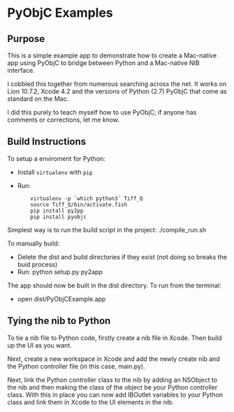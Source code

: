 PyObjC Examples
===============

Purpose
-------

This is a simple example app to demonstrate how to create a Mac-native app using PyObjC to bridge between Python and a Mac-native NIB interface.

I cobbled this together from numerous searching across the net. It works on Lion 10.7.2, Xcode 4.2 and the versions of Python (2.7) PyObjC that come as standard on the Mac.

I did this purely to teach myself how to use PyObjC; if anyone has comments or corrections, let me know.

Build Instructions
------------------

To setup a enviroment for Python:

* Install `virtualenv` with `pip`
* Run:

    ```
        virtualenv -p `which python3` Tiff_Q
        source Tiff_Q/bin/activate.fish
        pip install py2pp
        pip install pyobjc
    ```

Simplest way is to run the build script in the project: ./compile_run.sh

To manually build:

* Delete the dist and build directories if they exist (not doing so breaks the buid process)
* Run: python setup.py py2app

The app should now be built in the dist directory. To run from the terminal:

* open dist/PyObjCExample.app

Tying the nib to Python
-------------------

To tie a nib file to Python code, firstly create a nib file in Xcode. Then build up the UI as you want.

Next, create a new workspace in Xcode and add the newly create nib and the Python controller file (in this case, main.py).

Next, link the Python controller class to the nib by adding an NSObject to the nib and then making the class of the object be your Python controller class. With this in place you can now add IBOutlet variables to your Python class and link them in Xcode to the UI elements in the nib.
